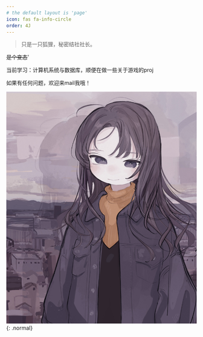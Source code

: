 ```yaml
---
# the default layout is 'page'
icon: fas fa-info-circle
order: 4J
---
```


> 只是一只狐狸，秘密结社社长。

~~是个变态~~'

当前学习：计算机系统与数据库，顺便在做一些关于游戏的proj

如果有任何问题，欢迎来mail我哦！

[我的Email]: si11ycheese6680@gmail.com

![Desktop View](/common/about.jpg){: .normal}





